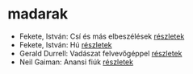 # madarak

- Fekete, István: Csí és más elbeszélések [részletek](../_details/Fekete%2C%20Istv%C3%A1n.md#id_726)
- Fekete, István: Hú [részletek](../_details/Fekete%2C%20Istv%C3%A1n.md#id_730)
- Gerald Durrell: Vadászat felvevőgéppel [részletek](../_details/Gerald%20Durrell.md#id_863)
- Neil Gaiman: Anansi fiúk [részletek](../_details/Neil%20Gaiman.md#id_1432)
